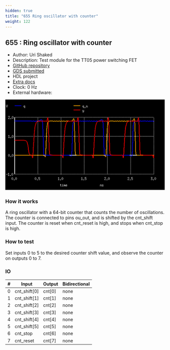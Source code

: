 ```yaml
---
hidden: true
title: "655 Ring oscillator with counter"
weight: 122
---
```


## 655 : Ring oscillator with counter

* Author: Uri Shaked
* Description: Test module for the TT05 power switching FET
* [GitHub repository](https://github.com/TinyTapeout/tt05-ringosc-counter)
* [GDS submitted](https://github.com/TinyTapeout/tt05-ringosc-counter/actions/runs/6615590239)
* HDL project
* [Extra docs]()
* Clock: 0 Hz
* External hardware: 

![picture](images/picture.png)

### How it works

A ring oscillator with a 64-bit counter that counts the number of oscillations. The counter is connected to pins ou_out,
and is shifted by the cnt_shift input. The counter is reset when cnt_reset is high, and stops when cnt_stop is high.


### How to test

Set inputs 0 to 5 to the desired counter shift value, and observe the counter on outputs 0 to 7.


### IO

| # | Input        | Output       | Bidirectional      |
|---|--------------|--------------| -------------------|
| 0 | cnt_shift[0]  | cnt[0] | none |
| 1 | cnt_shift[1]  | cnt[1] | none |
| 2 | cnt_shift[2]  | cnt[2] | none |
| 3 | cnt_shift[3]  | cnt[3] | none |
| 4 | cnt_shift[4]  | cnt[4] | none |
| 5 | cnt_shift[5]  | cnt[5] | none |
| 6 | cnt_stop  | cnt[6] | none |
| 7 | cnt_reset  | cnt[7] | none |
